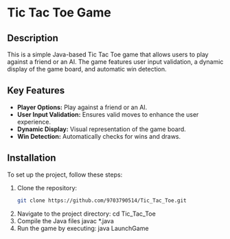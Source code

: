 # Tic Tac Toe Game

## Description
This is a simple Java-based Tic Tac Toe game that allows users to play against a friend or an AI. The game features user input validation, a dynamic display of the game board, and automatic win detection.

## Key Features
- **Player Options:** Play against a friend or an AI.
- **User Input Validation:** Ensures valid moves to enhance the user experience.
- **Dynamic Display:** Visual representation of the game board.
- **Win Detection:** Automatically checks for wins and draws.

## Installation
To set up the project, follow these steps:

1. Clone the repository:
   ```bash
   git clone https://github.com/9703790514/Tic_Tac_Toe.git
2. Navigate to the project directory:
   cd Tic_Tac_Toe
3. Compile the Java files
   javac *.java
4. Run the game by executing:
   java LaunchGame


